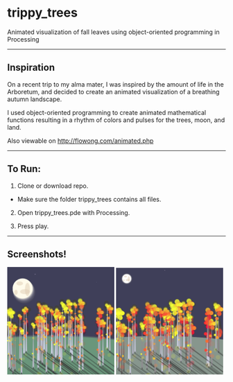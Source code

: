 # trippy_trees
Animated visualization of fall leaves using object-oriented programming in Processing

----

## Inspiration

On a recent trip to my alma mater, I was inspired by the amount of life in the Arboretum, and decided to create an animated visualization of a breathing autumn landscape.

I used object-oriented programming to create animated mathematical functions resulting in a rhythm of colors and pulses for the trees, moon, and land.

Also viewable on http://flowong.com/animated.php

----
## To Run:

1. Clone or download repo.
  * Make sure the folder trippy_trees contains all files.

2. Open trippy_trees.pde with Processing.

3. Press play.

----
## Screenshots!

<img src="/screenshots/trippy_trees1.png?raw=true" data-canonical-src="/screenshots/trippy_trees1.png?raw=true" width="49%" />
<img src="/screenshots/trippy_trees2.png?raw=true" data-canonical-src="/screenshots/trippy_trees2.png?raw=true" width="49%" />

